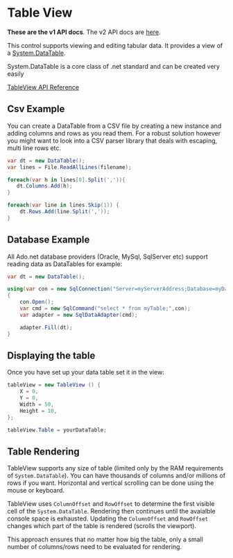 # Table View

**These are the v1 API docs**. The v2 API docs are [here](https://gui-cs.github.io/Terminal.GuiV2Docs/).

This control supports viewing and editing tabular data. It provides a view of a [System.DataTable](https://docs.microsoft.com/en-us/dotnet/api/system.data.datatable?view=net-5.0).

System.DataTable is a core class of .net standard and can be created very easily

[TableView API Reference](~/api/Terminal.Gui.TableView.yml)

## Csv Example

You can create a DataTable from a CSV file by creating a new instance and adding columns and rows as you read them. For a robust solution however you might want to look into a CSV parser library that deals with escaping, multi line rows etc.

```csharp
var dt = new DataTable();
var lines = File.ReadAllLines(filename);

foreach(var h in lines[0].Split(',')){
   dt.Columns.Add(h);
}

foreach(var line in lines.Skip(1)) {
    dt.Rows.Add(line.Split(','));
}
```

## Database Example

All Ado.net database providers (Oracle, MySql, SqlServer etc) support reading data as DataTables for example:

```csharp
var dt = new DataTable();

using(var con = new SqlConnection("Server=myServerAddress;Database=myDataBase;Trusted_Connection=True;"))
{
    con.Open();
    var cmd = new SqlCommand("select * from myTable;",con);
    var adapter = new SqlDataAdapter(cmd);

    adapter.Fill(dt);
}
```

## Displaying the table

Once you have set up your data table set it in the view:

```csharp
tableView = new TableView () {
    X = 0,
    Y = 0,
    Width = 50,
    Height = 10,
};

tableView.Table = yourDataTable;
```

## Table Rendering
TableView supports any size of table (limited only by the RAM requirements of `System.DataTable`). You can have
thousands of columns and/or millions of rows if you want. Horizontal and vertical scrolling can be done using
the mouse or keyboard.

TableView uses `ColumnOffset` and `RowOffset` to determine the first visible cell of the `System.DataTable`.
Rendering then continues until the avaialble console space is exhausted. Updating the `ColumnOffset` and 
`RowOffset` changes which part of the table is rendered (scrolls the viewport).

This approach ensures that no matter how big the table, only a small number of columns/rows need to be
evaluated for rendering.
